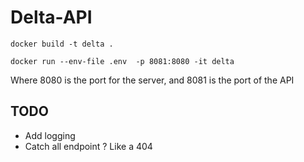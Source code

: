 # Delta-API

`docker build -t delta .`

`docker run --env-file .env  -p 8081:8080 -it delta`

Where 8080 is the port for the server, and  8081 is the port of the API


## TODO
- Add logging
- Catch all endpoint ? Like a 404